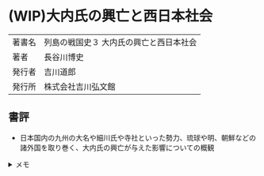 # (WIP)大内氏の興亡と西日本社会

| | |
| --- | --- |
| 著書名 | 列島の戦国史３ 大内氏の興亡と西日本社会 |
| 著者 | 長谷川博史 |
| 発行者 | 吉川道郎 |
| 発行所 | 株式会社吉川弘文館 |

## 書評
- 日本国内の九州の大名や細川氏や寺社といった勢力、琉球や明、朝鮮などの諸外国を取り巻く、大内氏の興亡が与えた影響についての概観


<details>
<summary>メモ</summary>

## メモ

### 書留

#### 琉球貿易と博多商人
 - 14世紀の沖縄本島には按司(あじ)たちの政治的連合によって、中山、山南、三北の三王朝が出現した。
 - 浦添グスクを本拠とした中山王の察度は、1372(洪武5)に初めて明に入貢し、洪武帝から冊封を受け王の地位を公認された。
 - 1380年には島尻大里グスクの山南王、1383年には今帰仁グスクの山北王がそれぞれ入貢した。
 - 1392年、進貢の実務を担当させるため洪武帝から中山王に「閩人三十六姓」が贈与され、久米村に配置・定住した。(蔡姓家譜)
 - 1406年、佐敷の按司、思紹、尚巴志によって浦添グスクが攻略され中山王位を奪取し、首里グスクに移る。
 - さらに、1416には三北、1429には山南を滅ぼし琉球を統一する。
 - 15世紀前半の琉球は室町幕府や朝鮮王朝との通行にも意欲的であり、兵庫津や釜山へ向けて毎年のように琉球戦を派遣した。
 - しかし1460年を最後に、とりわけ1469年のクーデターによって成立した第二尚氏王朝の時代には日本は朝鮮への琉球人使節の派遣はほぼ途絶えている。
 - その代わりに15世紀半ば以降は、日本商人の活躍が顕在化し、博多商人の道安や、新四郎のように交易のため那覇港に渡航した日本商人が、琉球王府からの委託により朝鮮通信使を請け負っている。
 - 博多商人たちは琉球王国の知らない通行証明を独自に創出して、偽使を仕立てていった。
 - また1474には室町幕府の承認を得て、堺商人の湯川宣阿らが琉球への渡航をはかっている(島津家文書)
 - 1500年には40年ぶりに朝鮮へ琉球による使節団が送られたが、そのほとんどが倭人で、船も日本の商船であったという。
 - 海を介した通商や外交を担っていたのは、国籍を特定できない境界領域を生きる人々であったので、こうした在り方は使節団に限るものではない。

#### 琉球と列島諸勢力
 - ##### 先島諸島
   - 1500年に尚真は戦艦百艘を派遣して先島諸島を征服し、穀布を歳貢として献上させる。
 - ##### 島津
   - 同時代の琉球王国は、南九州の諸勢力を臣従化させ、自らを中心とする外交秩序の強化を図る。
   - 1508年、島津奥州家(本宗家)の島津忠晴は琉球王国尚真に書状を送り、島津氏発給印判状を持たない積荷が琉球に到着した場合、これを没収してよいと伝え、奥州家による琉球貿易の独占を図ったと観られる。
   - 島津家の書状の文面は極めて低姿勢であり、尚真を太陽に例え、自らはそれを慕う向日葵であると延べ、琉球を四海の中信と例え、島津氏を琉球国王の臣下のように位置づけている。
   - 島津豊州家や種子島忠時、相良長唯等も同様に琉球王国を上位に位置づける存在であったと観られる。
   - 琉球王国に対する臣従化の表明は、貿易関係を優位にするための方便という側面も併せ持っていると思われるが、その影響力を疑うことは出来ない。
 - ##### 大内
   - 大内氏は15世紀半ばの大内教弘の代から琉球王国と関係を持ち始めた。
   - 首里の天界寺住持はかつて大内氏領国を訪れた際に、まだ幼い大内政弘と出会っている。
   - 1466年、応仁度遣明船が悪天候により大損害をうけた際には、大内氏は琉球王国にて南海産物を入手し、朝貢品を調達した。
   - 小倉鋳物師・亡父鋳物師など大内氏分国内の鋳物師大工たちが多数の琉球鐘を製作したことも、大内氏と琉球の結びつきを反映したものと推測される。
   - 16世紀以降の御家氏は種子島氏を介して琉球王国とも興隆の深い島津豊州家との繋がりを特に重視していた。
   - 大内義興の菩提寺である凌雲寺の惣門石垣は琉球のグスクからの影響を受けていると思われる。
   - しかし旧来の外交秩序が後退し、後期倭寇が猛威をふるうと、尚真の時代を最盛期として、琉球王国は斜陽の時代を迎える。
 - ##### その他
   - 1530年代の初頭、伊予国海賊衆の今岡道詮は、備中国連島に自らの知行地があると称して、島津氏一族へ遺恨を抱く三宅国秀の一族一味に同調する覚悟にも言及しながら、種子島氏に琉球渡海への強力を要請した。これに対し島津奥州家は、今岡道詮も三宅国秀の時と同様に琉球侵攻を企てている都市、兵船の渡海を防ぐために島津家が貢献しうることを協調している。(旧記雑録全編二)
   - 琉球王国の繁栄は、明朝の朝貢貿易や海禁政策に綻びが出始めた15世紀後半以降に、海域の物流においてそれを補う独自な役割を担うことによってもたらさせた可能性が高い。
   - しかし16世紀を通じて、明朝がさらなる衰退へ向かい、中国密貿易商人、日本商人、ムスリム商人、ポルトガル商人を始めとしたさまざまな勢力が入り乱れ、はるかに広域で頻繁な商業活動が展開された結果、琉球家の果たしていた役割が変質・後退を余儀なくれ衰退したものと思われる。

#### 朝鮮通行と対馬
 - 朝鮮王朝による通行統制は15世紀前半以来、書契(九州探題や対馬宋氏が発行する渡航証明書)と文引(対馬宗氏が発行する渡航証明書)の携帯を義務付け、通商の制限を目指した。
 - 公的な通交経路は博多や対馬から三浦を経由する形に集約・整備されて倭寇の抑止と朝鮮王朝の財政負担軽減が図られた。
 - 1443年には、朝鮮と対馬の歳遣船条約(癸亥条約)により、渡航者名を刻した図書(としょ,銅製の角印)の押印を義務付けて、対馬派遣船を制限した。
 - しかし進上、回賜に付随する公貿易、私貿易による渡航者の利益は大きく、通行規制の実現は容易なことではなかった。とくに対馬宗氏や博多商人の諸勢力による偽使の横行を防ぐことは出来なかった。
 - ##### 大内氏の日朝通行
   - 大内氏は朝鮮王朝によって、他の通行者とは異なる格別な位置づけを与えられていた。
   - 1453年に大内氏が朝鮮王朝からどうせの通信符右符を贈与されたことはそのことを裏付けている。 
   - 16世紀前半の大内氏は大内義隆が死去するまで数年おきに朝鮮へ使節を派遣している。
   - 孤窓西堂や厳島大願寺の尊海が大内氏の作成した渡航証明書によって真使として派遣される。偽使が横行した時代において、この時期にいたるまで真使を派遣することのできた例外的な存在であった。
   - 真使派遣を可能にした背景には、1530年代以降における対馬宗氏と大内氏の緊密な交流があったと推測される。

### 単語書留
| 単語 | 意味 |
| --- | -- |
| 夜久貝 | やくがい。小右記に記されるところによると、古くから教徒への贈答品として用いられ、螺鈿の材料として重宝される。 |
| 沈金・箔絵・密陀絵 | 16世紀の琉球で発達した工芸品。硫黄島の硫黄と共に主力の貿易産品 |
| 歴代宝案 | 琉球王国による外交文書 |
|  |  | 
|  |  |
|  |  |
|  |  |
|  |  |
|  |  |
|  |  |
|  |  |
|  |  |
|  |  |
|  |  |
|  |  |
|  |  |
|  |  |

</details>
